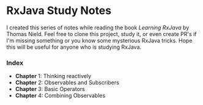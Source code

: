 # RxJava Study Notes

I created this series of notes while reading the book *Learning RxJava* by Thomas Nield. Feel free to clone this project, study it, or even create PR's if I'm missing something or you know some mysterious RxJava tricks. Hope this will be useful for anyone who is studying RxJava.

### Index
* **Chapter** 1: Thinking reactively
* **Chapter** 2: Observables and Subscribers
* **Chapter** 3: Basic Operators
* **Chapter** 4: Combining Observables

